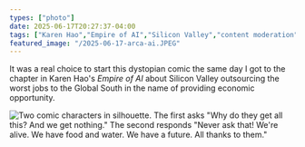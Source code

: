 ```yaml
---
types: ["photo"]
date: 2025-06-17T20:27:37-04:00
tags: ["Karen Hao","Empire of AI","Silicon Valley","content moderation","generative AI","Arca","Global South"]
featured_image: "/2025-06-17-arca-ai.JPEG"
---
```

It was a real choice to start this dystopian comic the same day I got to the chapter in Karen Hao's *Empire of AI* about Silicon Valley outsourcing the worst jobs to the Global South in the name of providing economic opportunity.

![Two comic characters in silhouette. The first asks "Why do they get all this? And we get nothing." The second responds "Never ask that! We're alive. We have food and water. We have a future. All thanks to them."](/2025-06-17-arca-ai.JPEG)